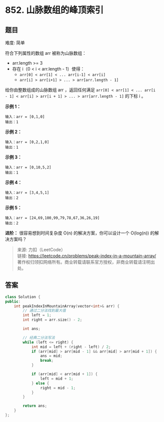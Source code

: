 # 852. 山脉数组的峰顶索引

## 题目

难度: 简单

符合下列属性的数组 arr 被称为山脉数组：

- arr.length >= 3
- 存在 i（0 < i < arr.length - 1）使得：
  - `arr[0] < arr[1] < ... arr[i-1] < arr[i]`
  - `arr[i] > arr[i+1] > ... > arr[arr.length - 1]`

给你由整数组成的山脉数组 arr ，返回任何满足 `arr[0] < arr[1] < ... arr[i - 1] < arr[i] > arr[i + 1] > ... > arr[arr.length - 1]` 的下标 i 。

**示例 1：**

```
输入：arr = [0,1,0]
输出：1

```

**示例 2：**

```
输入：arr = [0,2,1,0]
输出：1

```

**示例 3：**

```
输入：arr = [0,10,5,2]
输出：1

```

**示例 4：**

```
输入：arr = [3,4,5,1]
输出：2

```

**示例 5：**

```
输入：arr = [24,69,100,99,79,78,67,36,26,19]
输出：2

```

**进阶：** 很容易想到时间复杂度 O(n) 的解决方案，你可以设计一个 O(log(n)) 的解决方案吗？

> 来源: 力扣（LeetCode）  
> 链接: <https://leetcode.cn/problems/peak-index-in-a-mountain-array/>  
> 著作权归领扣网络所有。商业转载请联系官方授权，非商业转载请注明出处。

## 答案

```c++
class Solution {
public:
    int peakIndexInMountainArray(vector<int>& arr) {
        // 通过二分法找到最大值
        int left = 1;
        int right = arr.size() - 2;

        int ans;

        // 经典二分法写法
        while (left <= right) {
            int mid = left + (right - left) / 2;
            if (arr[mid] > arr[mid - 1] && arr[mid] > arr[mid + 1]) {
                ans = mid;
                break;
            }

            if (arr[mid] < arr[mid + 1]) {
                left = mid + 1;
            } else {
                right = mid - 1;
            }
        }

        return ans;
    }
};
```
